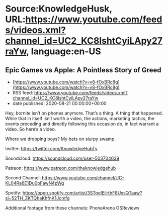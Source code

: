 # Source:KnowledgeHusk, URL:https://www.youtube.com/feeds/videos.xml?channel_id=UC2_KC8lshtCyiLApy27raYw, language:en-US

## Epic Games vs Apple: A Pointless Story of Greed
 - [https://www.youtube.com/watch?v=v8-fOxBRc8g](https://www.youtube.com/watch?v=v8-fOxBRc8g)
 - RSS feed: https://www.youtube.com/feeds/videos.xml?channel_id=UC2_KC8lshtCyiLApy27raYw
 - date published: 2020-08-21 00:00:00+00:00

Hey, bornite isn’t on phones anymore. That’s a thing. A thing that happened. While that in itself isn’t worth a video, the actions, marketing tactics, the events preceding and directly following this occasion do, in fact warrant a video. So here’s a video.

Where we dropping boys? My bets on slurpy swamp.

twitter: https://twitter.com/KnowledgeHubTy

Soundcloud: https://soundcloud.com/user-503704039

Patreon: https://www.patreon.com/theknowledgehub

Second Channel: https://www.youtube.com/channel/UC-KL04Ra6E1Du0pFawN4pWg

Spotify: https://open.spotify.com/artist/3STpelEilrthF8UxsQTaaw?si=52TH_ZKTQhaKhfnK1Jomfg

Additional footage from these channels:
PhoneArena
OSReviews

